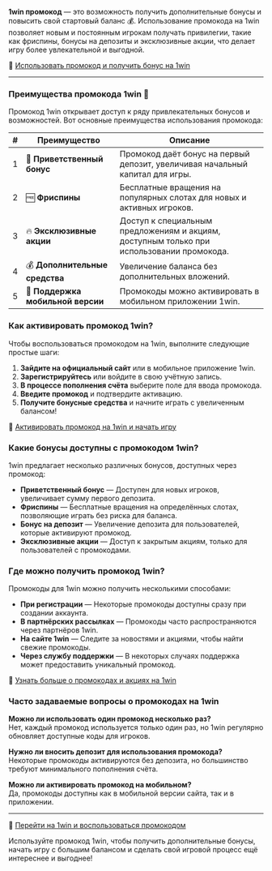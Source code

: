 **1win промокод** — это возможность получить дополнительные бонусы и повысить свой стартовый баланс 💰. Использование промокода на 1win позволяет новым и постоянным игрокам получать привилегии, такие как фриспины, бонусы на депозиты и эксклюзивные акции, что делает игру более увлекательной и выгодной.

🔗 [Использовать промокод и получить бонус на 1win](https://brandplay.link/smXVpBbG)

---

### Преимущества промокода 1win 🎁

Промокод 1win открывает доступ к ряду привлекательных бонусов и возможностей. Вот основные преимущества использования промокода:

| # | Преимущество | Описание |
|---|--------------|----------|
| 1 | 🎉 **Приветственный бонус** | Промокод даёт бонус на первый депозит, увеличивая начальный капитал для игры. |
| 2 | 🆓 **Фриспины** | Бесплатные вращения на популярных слотах для новых и активных игроков. |
| 3 | 🔥 **Эксклюзивные акции** | Доступ к специальным предложениям и акциям, доступным только при использовании промокода. |
| 4 | 💰 **Дополнительные средства** | Увеличение баланса без дополнительных вложений. |
| 5 | 📲 **Поддержка мобильной версии** | Промокоды можно активировать в мобильном приложении 1win. |

### Как активировать промокод 1win?

Чтобы воспользоваться промокодом на 1win, выполните следующие простые шаги:

1. **Зайдите на официальный сайт** или в мобильное приложение 1win.
2. **Зарегистрируйтесь** или войдите в свою учётную запись.
3. **В процессе пополнения счёта** выберите поле для ввода промокода.
4. **Введите промокод** и подтвердите активацию.
5. **Получите бонусные средства** и начните играть с увеличенным балансом!

🔗 [Активировать промокод на 1win и начать игру](https://brandplay.link/smXVpBbG)

### Какие бонусы доступны с промокодом 1win?

1win предлагает несколько различных бонусов, доступных через промокод:

- **Приветственный бонус** — Доступен для новых игроков, увеличивает сумму первого депозита.
- **Фриспины** — Бесплатные вращения на определённых слотах, позволяющие играть без риска для баланса.
- **Бонус на депозит** — Увеличение депозита для пользователей, которые активируют промокод.
- **Эксклюзивные акции** — Доступ к закрытым акциям, только для пользователей с промокодами.

### Где можно получить промокод 1win?

Промокоды для 1win можно получить несколькими способами:

- **При регистрации** — Некоторые промокоды доступны сразу при создании аккаунта.
- **В партнёрских рассылках** — Промокоды часто распространяются через партнёров 1win.
- **На сайте 1win** — Следите за новостями и акциями, чтобы найти свежие промокоды.
- **Через службу поддержки** — В некоторых случаях поддержка может предоставить уникальный промокод.

🔗 [Узнать больше о промокодах и акциях на 1win](https://brandplay.link/smXVpBbG)

### Часто задаваемые вопросы о промокодах на 1win

**Можно ли использовать один промокод несколько раз?**  
Нет, каждый промокод используется только один раз, но 1win регулярно обновляет доступные коды для игроков.

**Нужно ли вносить депозит для использования промокода?**  
Некоторые промокоды активируются без депозита, но большинство требуют минимального пополнения счёта.

**Можно ли активировать промокод на мобильном?**  
Да, промокоды доступны как в мобильной версии сайта, так и в приложении.

---

🔗 [Перейти на 1win и воспользоваться промокодом](https://brandplay.link/smXVpBbG)

Используйте промокод 1win, чтобы получить дополнительные бонусы, начать игру с большим балансом и сделать свой игровой процесс ещё интереснее и выгоднее!
